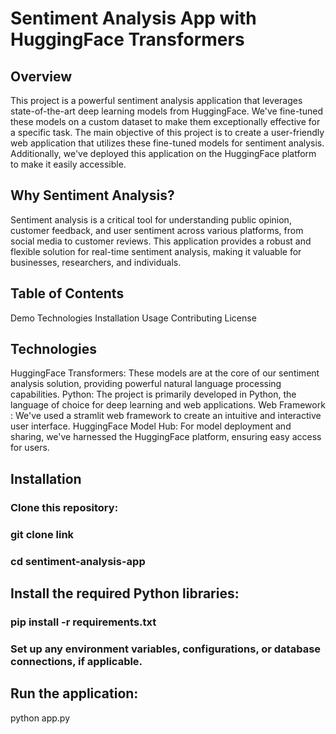 # Sentiment Analysis App with HuggingFace Transformers
## Overview
This project is a powerful sentiment analysis application that leverages state-of-the-art deep learning models from HuggingFace. We've fine-tuned these models on a custom dataset to make them exceptionally effective for a specific task. The main objective of this project is to create a user-friendly web application that utilizes these fine-tuned models for sentiment analysis. Additionally, we've deployed this application on the HuggingFace platform to make it easily accessible.
## Why Sentiment Analysis?

Sentiment analysis is a critical tool for understanding public opinion, customer feedback, and user sentiment across various platforms, from social media to customer reviews. This application provides a robust and flexible solution for real-time sentiment analysis, making it valuable for businesses, researchers, and individuals.
## Table of Contents
Demo
Technologies
Installation
Usage
Contributing
License
## Technologies
HuggingFace Transformers: These models are at the core of our sentiment analysis solution, providing powerful natural language processing capabilities.
Python: The project is primarily developed in Python, the language of choice for deep learning and web applications.
Web Framework : We've used a stramlit web framework to create an intuitive and interactive user interface.
HuggingFace Model Hub: For model deployment and sharing, we've harnessed the HuggingFace platform, ensuring easy access for users.
## Installation
### Clone this repository: 
### git clone link
### cd sentiment-analysis-app
## Install the required Python libraries:
### pip install -r requirements.txt
### Set up any environment variables, configurations, or database connections, if applicable.
## Run the application:
python app.py






